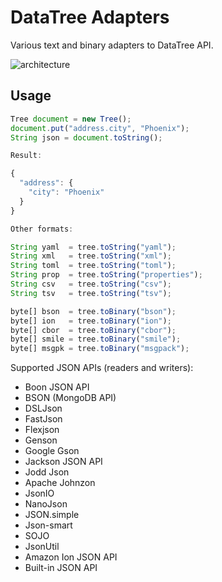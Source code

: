 # DataTree Adapters
Various text and binary adapters to DataTree API.

 ![architecture](https://github.com/berkesa/datatree/blob/master/docs/images/architecture.png)

## Usage

```javascript
Tree document = new Tree();
document.put("address.city", "Phoenix");
String json = document.toString();

Result:

{
  "address": {
    "city": "Phoenix"
  }
}

Other formats:

String yaml  = tree.toString("yaml");
String xml   = tree.toString("xml");
String toml  = tree.toString("toml");
String prop  = tree.toString("properties");
String csv   = tree.toString("csv");
String tsv   = tree.toString("tsv");

byte[] bson  = tree.toBinary("bson");
byte[] ion   = tree.toBinary("ion");
byte[] cbor  = tree.toBinary("cbor");
byte[] smile = tree.toBinary("smile");
byte[] msgpk = tree.toBinary("msgpack");
```

Supported JSON APIs (readers and writers):

- Boon JSON API
- BSON (MongoDB API)
- DSLJson
- FastJson
- Flexjson
- Genson
- Google Gson
- Jackson JSON API
- Jodd Json
- Apache Johnzon
- JsonIO
- NanoJson
- JSON.simple
- Json-smart
- SOJO
- JsonUtil
- Amazon Ion JSON API
- Built-in JSON API
